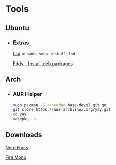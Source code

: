 # Tools

## Ubuntu
* ### Extras
    
    [Lsd](https://github.com/Peltoche/lsd) or ```sudo snap install lsd```
    
    [Eddy - Install .deb packages](https://diolinux.com.br/sistemas-operacionais/como-instalar-e-utilizar-o-eddy-no-ubuntu.html)

## Arch

* ### AUR Helper
    ```sh
    sudo pacman -S --needed base-devel git go
    git clone https://aur.archlinux.org/yay.git
    cd yay
    makepkg -si
    ```

## Downloads
[Nerd Fonts](https://github.com/ryanoasis/nerd-fonts/releases/)

[Fira Mono](https://fonts.google.com/specimen/Fira+Mono)
